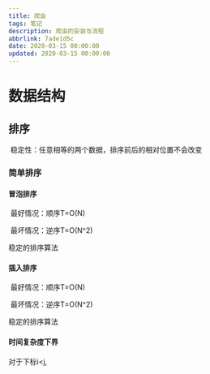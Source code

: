 ```yaml
---
title: 爬虫
tags: 笔记
description: 爬虫的安装与流程
abbrlink: 7ade1d5c
date: 2020-03-15 00:00:00
updated: 2020-03-15 00:00:00
---
```


# 数据结构

## 排序

​		稳定性：任意相等的两个数据，排序前后的相对位置不会改变

### 简单排序

#### 冒泡排序

​			最好情况：顺序T=O(N)

​			最坏情况：逆序T=O(N^2)

稳定的排序算法

#### 插入排序

​			最好情况：顺序T=O(N)

​			最坏情况：逆序T=O(N^2)

稳定的排序算法

#### 时间复杂度下界

对于下标i<j,

